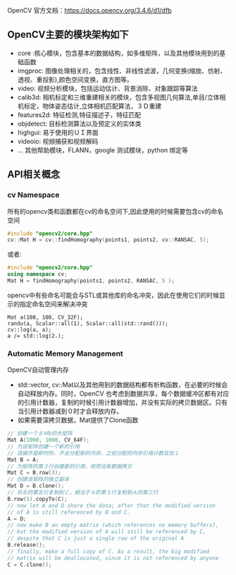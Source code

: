 OpenCV 官方文档：https://docs.opencv.org/3.4.6/d1/dfb
## OpenCV主要的模块架构如下
- core :核心模块，包含基本的数据结构，如多维矩阵，以及其他模块用到的基础函数
- imgproc: 图像处理相关的，包含线性、非线性滤波，几何变换(缩放、仿射、透视、重投影),颜色空间变换，直方图等。
- video: 视频分析模块，包括运动估计、背景消除、对象跟踪等算法
- calib3d: 相机标定和三维重建相关的模块，包含多视图几何算法,单目/立体相机标定，物体姿态估计,立体相机匹配算法，３Ｄ重建
- features2d: 特征检测,特征描述子，特征匹配
- objdetect: 目标检测算法以及预定义的实体类
- highgui: 易于使用的ＵＩ界面
- videoio: 视频捕获和视频解码
- ... 其他帮助模块，FLANN，google 测试模块，python 绑定等

## API相关概念
### cv Namespace
所有的opencv类和函数都在cv的命名空间下,因此使用的时候需要包含cv的命名空间
```C++
#include "opencv2/core.hpp"
cv::Mat H = cv::findHomography(points1, points2, cv::RANSAC, 5);
```
或者:
```C++
#include "opencv2/core.hpp"
using namespace cv;
Mat H = findHomography(points1, points2, RANSAC, 5 );
```
opencv中有些命名可能会与STL或其他库的命名冲突，因此在使用它们的时候显示的指定命名空间来解决冲突
```
Mat a(100, 100, CV_32F);
randu(a, Scalar::all(1), Scalar::all(std::rand()));
cv::log(a, a);
a /= std::log(2.);
```
### Automatic Memory Management
OpenCV自动管理内存
* std::vector, cv::Mat以及其他用到的数据结构都有析构函数，在必要的时候会自动释放内存。同时，OpenCV 也考虑到数据共享，每个数据缓冲区都有对应的引用计数器，复制的时候引用计数器增加，并没有实际的拷贝数据区。只有当引用计数器减到０时才会释放内存。
* 如果需要深拷贝数据，Mat提供了Clone函数
```C++
// 创建一个８Ｍb的大矩阵
Mat A(1000, 1000, CV_64F);
// 为该矩阵创建一个新的引用
// 该操作是即时的，不会分配新的内存，之前分配的内存引用计数会加１
Mat B = A;
// 为矩阵的第３行创建新的引用，依然没有数据拷贝
Mat C = B.row(3);
// 创建该矩阵的独立副本
Mat D = B.clone();
// 将Ｂ的第五行复制到Ｃ，相当于Ａ的第５行复制到Ａ的第三行
B.row(5).copyTo(C);
// now let A and D share the data; after that the modified version
// of A is still referenced by B and C.
A = D;
// now make B an empty matrix (which references no memory buffers),
// but the modified version of A will still be referenced by C,
// despite that C is just a single row of the original A
B.release();
// finally, make a full copy of C. As a result, the big modified
// matrix will be deallocated, since it is not referenced by anyone
C = C.clone();
```


